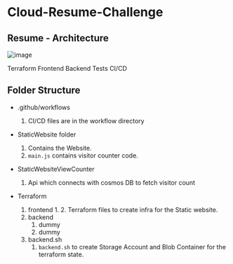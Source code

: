 # Cloud-Resume-Challenge

## Resume - Architecture

![image](https://user-images.githubusercontent.com/49052348/194770077-e69158a2-ab6b-48f0-b943-2ab9b09755e3.png)


Terraform
Frontend
Backend
Tests
CI/CD

## Folder Structure
- .github/workflows
  1. CI/CD files are in the workflow directory

- StaticWebsite folder 
  1. Contains the Website.
  2. `main.js` contains visitor counter code.
  
- StaticWebsiteViewCounter
  1. Api which connects with cosmos DB to fetch visitor count 

- Terraform
  1. frontend
     1. 
     2. Terraform files to create infra for the Static website.
  2. backend
     1. dummy
     2. dummy
  3. backend.sh
     1. `backend.sh` to create Storage Account and Blob Container for the terraform state.


